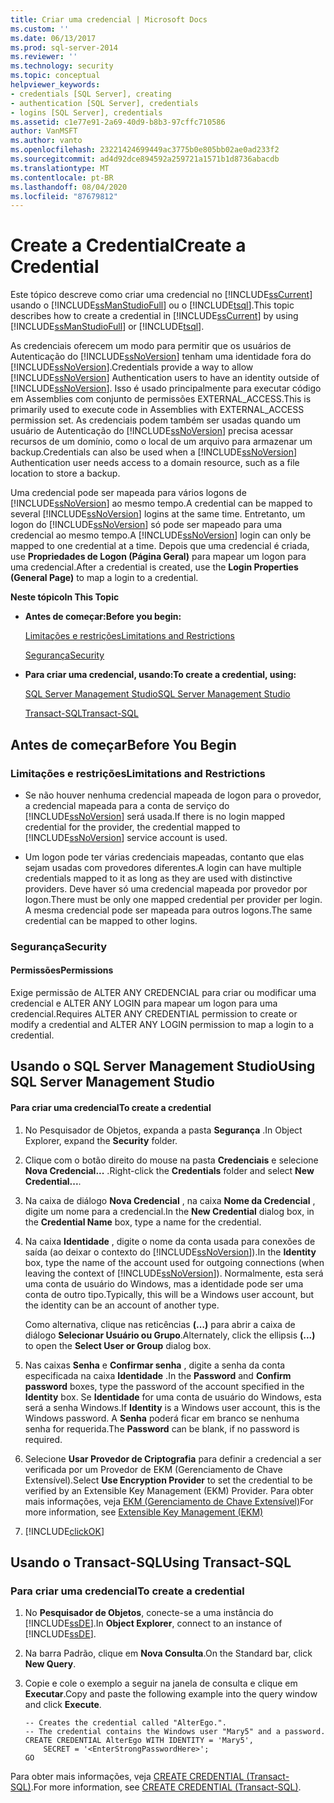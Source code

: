 ```yaml
---
title: Criar uma credencial | Microsoft Docs
ms.custom: ''
ms.date: 06/13/2017
ms.prod: sql-server-2014
ms.reviewer: ''
ms.technology: security
ms.topic: conceptual
helpviewer_keywords:
- credentials [SQL Server], creating
- authentication [SQL Server], credentials
- logins [SQL Server], credentials
ms.assetid: c1e77e91-2a69-40d9-b8b3-97cffc710586
author: VanMSFT
ms.author: vanto
ms.openlocfilehash: 23221424699449ac3775b0e805bb02ae0ad233f2
ms.sourcegitcommit: ad4d92dce894592a259721a1571b1d8736abacdb
ms.translationtype: MT
ms.contentlocale: pt-BR
ms.lasthandoff: 08/04/2020
ms.locfileid: "87679812"
---
```

# <a name="create-a-credential"></a><span data-ttu-id="38c27-102">Create a Credential</span><span class="sxs-lookup"><span data-stu-id="38c27-102">Create a Credential</span></span>
  <span data-ttu-id="38c27-103">Este tópico descreve como criar uma credencial no [!INCLUDE[ssCurrent](../../../includes/sscurrent-md.md)] usando o [!INCLUDE[ssManStudioFull](../../../includes/ssmanstudiofull-md.md)] ou o [!INCLUDE[tsql](../../../includes/tsql-md.md)].</span><span class="sxs-lookup"><span data-stu-id="38c27-103">This topic describes how to create a credential in [!INCLUDE[ssCurrent](../../../includes/sscurrent-md.md)] by using [!INCLUDE[ssManStudioFull](../../../includes/ssmanstudiofull-md.md)] or [!INCLUDE[tsql](../../../includes/tsql-md.md)].</span></span>  
  
 <span data-ttu-id="38c27-104">As credenciais oferecem um modo para permitir que os usuários de Autenticação do [!INCLUDE[ssNoVersion](../../../includes/ssnoversion-md.md)] tenham uma identidade fora do [!INCLUDE[ssNoVersion](../../../includes/ssnoversion-md.md)].</span><span class="sxs-lookup"><span data-stu-id="38c27-104">Credentials provide a way to allow [!INCLUDE[ssNoVersion](../../../includes/ssnoversion-md.md)] Authentication users to have an identity outside of [!INCLUDE[ssNoVersion](../../../includes/ssnoversion-md.md)].</span></span> <span data-ttu-id="38c27-105">Isso é usado principalmente para executar código em Assemblies com conjunto de permissões EXTERNAL_ACCESS.</span><span class="sxs-lookup"><span data-stu-id="38c27-105">This is primarily used to execute code in Assemblies with EXTERNAL_ACCESS permission set.</span></span> <span data-ttu-id="38c27-106">As credenciais podem também ser usadas quando um usuário de Autenticação do [!INCLUDE[ssNoVersion](../../../includes/ssnoversion-md.md)] precisa acessar recursos de um domínio, como o local de um arquivo para armazenar um backup.</span><span class="sxs-lookup"><span data-stu-id="38c27-106">Credentials can also be used when a [!INCLUDE[ssNoVersion](../../../includes/ssnoversion-md.md)] Authentication user needs access to a domain resource, such as a file location to store a backup.</span></span>  
  
 <span data-ttu-id="38c27-107">Uma credencial pode ser mapeada para vários logons de [!INCLUDE[ssNoVersion](../../../includes/ssnoversion-md.md)] ao mesmo tempo.</span><span class="sxs-lookup"><span data-stu-id="38c27-107">A credential can be mapped to several [!INCLUDE[ssNoVersion](../../../includes/ssnoversion-md.md)] logins at the same time.</span></span> <span data-ttu-id="38c27-108">Entretanto, um logon do [!INCLUDE[ssNoVersion](../../../includes/ssnoversion-md.md)] só pode ser mapeado para uma credencial ao mesmo tempo.</span><span class="sxs-lookup"><span data-stu-id="38c27-108">A [!INCLUDE[ssNoVersion](../../../includes/ssnoversion-md.md)] login can only be mapped to one credential at a time.</span></span> <span data-ttu-id="38c27-109">Depois que uma credencial é criada, use **Propriedades de Logon (Página Geral)** para mapear um logon para uma credencial.</span><span class="sxs-lookup"><span data-stu-id="38c27-109">After a credential is created, use the **Login Properties (General Page)** to map a login to a credential.</span></span>  
  
 <span data-ttu-id="38c27-110">**Neste tópico**</span><span class="sxs-lookup"><span data-stu-id="38c27-110">**In This Topic**</span></span>  
  
-   <span data-ttu-id="38c27-111">**Antes de começar:**</span><span class="sxs-lookup"><span data-stu-id="38c27-111">**Before you begin:**</span></span>  
  
     [<span data-ttu-id="38c27-112">Limitações e restrições</span><span class="sxs-lookup"><span data-stu-id="38c27-112">Limitations and Restrictions</span></span>](#Restrictions)  
  
     [<span data-ttu-id="38c27-113">Segurança</span><span class="sxs-lookup"><span data-stu-id="38c27-113">Security</span></span>](#Security)  
  
-   <span data-ttu-id="38c27-114">**Para criar uma credencial, usando:**</span><span class="sxs-lookup"><span data-stu-id="38c27-114">**To create a credential, using:**</span></span>  
  
     [<span data-ttu-id="38c27-115">SQL Server Management Studio</span><span class="sxs-lookup"><span data-stu-id="38c27-115">SQL Server Management Studio</span></span>](#SSMSProcedure)  
  
     [<span data-ttu-id="38c27-116">Transact-SQL</span><span class="sxs-lookup"><span data-stu-id="38c27-116">Transact-SQL</span></span>](#TsqlProcedure)  
  
##  <a name="before-you-begin"></a><a name="BeforeYouBegin"></a> <span data-ttu-id="38c27-117">Antes de começar</span><span class="sxs-lookup"><span data-stu-id="38c27-117">Before You Begin</span></span>  
  
###  <a name="limitations-and-restrictions"></a><a name="Restrictions"></a> <span data-ttu-id="38c27-118">Limitações e restrições</span><span class="sxs-lookup"><span data-stu-id="38c27-118">Limitations and Restrictions</span></span>  
  
-   <span data-ttu-id="38c27-119">Se não houver nenhuma credencial mapeada de logon para o provedor, a credencial mapeada para a conta de serviço do [!INCLUDE[ssNoVersion](../../../includes/ssnoversion-md.md)] será usada.</span><span class="sxs-lookup"><span data-stu-id="38c27-119">If there is no login mapped credential for the provider, the credential mapped to [!INCLUDE[ssNoVersion](../../../includes/ssnoversion-md.md)] service account is used.</span></span>  
  
-   <span data-ttu-id="38c27-120">Um logon pode ter várias credenciais mapeadas, contanto que elas sejam usadas com provedores diferentes.</span><span class="sxs-lookup"><span data-stu-id="38c27-120">A login can have multiple credentials mapped to it as long as they are used with distinctive providers.</span></span> <span data-ttu-id="38c27-121">Deve haver só uma credencial mapeada por provedor por logon.</span><span class="sxs-lookup"><span data-stu-id="38c27-121">There must be only one mapped credential per provider per login.</span></span> <span data-ttu-id="38c27-122">A mesma credencial pode ser mapeada para outros logons.</span><span class="sxs-lookup"><span data-stu-id="38c27-122">The same credential can be mapped to other logins.</span></span>  
  
###  <a name="security"></a><a name="Security"></a> <span data-ttu-id="38c27-123">Segurança</span><span class="sxs-lookup"><span data-stu-id="38c27-123">Security</span></span>  
  
####  <a name="permissions"></a><a name="Permissions"></a> <span data-ttu-id="38c27-124">Permissões</span><span class="sxs-lookup"><span data-stu-id="38c27-124">Permissions</span></span>  
 <span data-ttu-id="38c27-125">Exige permissão de ALTER ANY CREDENCIAL para criar ou modificar uma credencial e ALTER ANY LOGIN para mapear um logon para uma credencial.</span><span class="sxs-lookup"><span data-stu-id="38c27-125">Requires ALTER ANY CREDENTIAL permission to create or modify a credential and ALTER ANY LOGIN permission to map a login to a credential.</span></span>  
  
##  <a name="using-sql-server-management-studio"></a><a name="SSMSProcedure"></a> <span data-ttu-id="38c27-126">Usando o SQL Server Management Studio</span><span class="sxs-lookup"><span data-stu-id="38c27-126">Using SQL Server Management Studio</span></span>  
  
#### <a name="to-create-a-credential"></a><span data-ttu-id="38c27-127">Para criar uma credencial</span><span class="sxs-lookup"><span data-stu-id="38c27-127">To create a credential</span></span>  
  
1.  <span data-ttu-id="38c27-128">No Pesquisador de Objetos, expanda a pasta **Segurança** .</span><span class="sxs-lookup"><span data-stu-id="38c27-128">In Object Explorer, expand  the **Security** folder.</span></span>  
  
2.  <span data-ttu-id="38c27-129">Clique com o botão direito do mouse na pasta **Credenciais** e selecione **Nova Credencial...** .</span><span class="sxs-lookup"><span data-stu-id="38c27-129">Right-click the **Credentials** folder and select **New Credential...**.</span></span>  
  
3.  <span data-ttu-id="38c27-130">Na caixa de diálogo **Nova Credencial** , na caixa **Nome da Credencial** , digite um nome para a credencial.</span><span class="sxs-lookup"><span data-stu-id="38c27-130">In the **New Credential** dialog box, in the **Credential Name** box, type a name for the credential.</span></span>  
  
4.  <span data-ttu-id="38c27-131">Na caixa **Identidade** , digite o nome da conta usada para conexões de saída (ao deixar o contexto do [!INCLUDE[ssNoVersion](../../../includes/ssnoversion-md.md)]).</span><span class="sxs-lookup"><span data-stu-id="38c27-131">In the **Identity** box, type the name of the account used for outgoing connections (when leaving the context of [!INCLUDE[ssNoVersion](../../../includes/ssnoversion-md.md)]).</span></span> <span data-ttu-id="38c27-132">Normalmente, esta será uma conta de usuário do Windows, mas a identidade pode ser uma conta de outro tipo.</span><span class="sxs-lookup"><span data-stu-id="38c27-132">Typically, this will be a Windows user account, but the identity can be an account of another type.</span></span>  
  
     <span data-ttu-id="38c27-133">Como alternativa, clique nas reticências **(…)** para abrir a caixa de diálogo **Selecionar Usuário ou Grupo**.</span><span class="sxs-lookup"><span data-stu-id="38c27-133">Alternately, click the ellipsis **(...)** to open the **Select User or Group** dialog box.</span></span>  
  
5.  <span data-ttu-id="38c27-134">Nas caixas **Senha** e **Confirmar senha** , digite a senha da conta especificada na caixa **Identidade** .</span><span class="sxs-lookup"><span data-stu-id="38c27-134">In the **Password** and **Confirm password** boxes, type the password of the account specified in the **Identity** box.</span></span> <span data-ttu-id="38c27-135">Se **Identidade** for uma conta de usuário do Windows, esta será a senha Windows.</span><span class="sxs-lookup"><span data-stu-id="38c27-135">If **Identity** is a Windows user account, this is the Windows password.</span></span> <span data-ttu-id="38c27-136">A **Senha** poderá ficar em branco se nenhuma senha for requerida.</span><span class="sxs-lookup"><span data-stu-id="38c27-136">The **Password** can be blank, if no password is required.</span></span>  
  
6.  <span data-ttu-id="38c27-137">Selecione **Usar Provedor de Criptografia** para definir a credencial a ser verificada por um Provedor de EKM (Gerenciamento de Chave Extensível).</span><span class="sxs-lookup"><span data-stu-id="38c27-137">Select **Use Encryption Provider** to set the credential to be verified by an Extensible Key Management (EKM) Provider.</span></span> <span data-ttu-id="38c27-138">Para obter mais informações, veja [EKM &#40;Gerenciamento de Chave Extensível&#41;](../encryption/extensible-key-management-ekm.md)</span><span class="sxs-lookup"><span data-stu-id="38c27-138">For more information, see [Extensible Key Management &#40;EKM&#41;](../encryption/extensible-key-management-ekm.md)</span></span>  
  
7.  [!INCLUDE[clickOK](../../../includes/clickok-md.md)]  
  
##  <a name="using-transact-sql"></a><a name="TsqlProcedure"></a> <span data-ttu-id="38c27-139">Usando o Transact-SQL</span><span class="sxs-lookup"><span data-stu-id="38c27-139">Using Transact-SQL</span></span>  
  
###  <a name="to-create-a-credential"></a><a name="Credential"></a><span data-ttu-id="38c27-140">Para criar uma credencial</span><span class="sxs-lookup"><span data-stu-id="38c27-140">To create a credential</span></span>  
  
1.  <span data-ttu-id="38c27-141">No **Pesquisador de Objetos**, conecte-se a uma instância do [!INCLUDE[ssDE](../../../includes/ssde-md.md)].</span><span class="sxs-lookup"><span data-stu-id="38c27-141">In **Object Explorer**, connect to an instance of [!INCLUDE[ssDE](../../../includes/ssde-md.md)].</span></span>  
  
2.  <span data-ttu-id="38c27-142">Na barra Padrão, clique em **Nova Consulta**.</span><span class="sxs-lookup"><span data-stu-id="38c27-142">On the Standard bar, click **New Query**.</span></span>  
  
3.  <span data-ttu-id="38c27-143">Copie e cole o exemplo a seguir na janela de consulta e clique em **Executar**.</span><span class="sxs-lookup"><span data-stu-id="38c27-143">Copy and paste the following example into the query window and click **Execute**.</span></span>  
  
    ```  
    -- Creates the credential called "AlterEgo.".   
    -- The credential contains the Windows user "Mary5" and a password.  
    CREATE CREDENTIAL AlterEgo WITH IDENTITY = 'Mary5',   
        SECRET = '<EnterStrongPasswordHere>';  
    GO  
    ```  
  
 <span data-ttu-id="38c27-144">Para obter mais informações, veja [CREATE CREDENTIAL &#40;Transact-SQL&#41;](/sql/t-sql/statements/create-credential-transact-sql).</span><span class="sxs-lookup"><span data-stu-id="38c27-144">For more information, see [CREATE CREDENTIAL &#40;Transact-SQL&#41;](/sql/t-sql/statements/create-credential-transact-sql).</span></span>  
  
  

